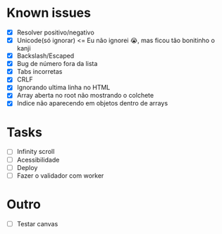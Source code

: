 # Known issues

- [x] Resolver positivo/negativo
- [x] Unicode(só ignorar) <= Eu não ignorei 😭, mas ficou tão bonitinho o kanji
- [x] Backslash/Escaped
- [x] Bug de número fora da lista
- [x] Tabs incorretas
- [x] CRLF
- [x] Ignorando ultima linha no HTML
- [x] Array aberta no root não mostrando o colchete
- [x] Indice não aparecendo em objetos dentro de arrays

# Tasks

- [ ] Infinity scroll
- [ ] Acessibilidade
- [ ] Deploy
- [ ] Fazer o validador com worker

# Outro

- [ ] Testar canvas

